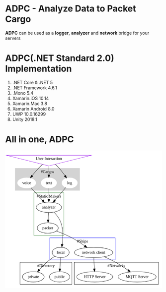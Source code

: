 # ADPC - Analyze Data to Packet Cargo

**ADPC** can be used as a **logger**, **analyzer** and **network** bridge for your servers

# ADPC(.NET Standard 2.0) Implementation
1. .NET Core & .NET 5 
2. .NET Framework 4.6.1
3. .Mono 5.4
4. Xamarin.iOS 10.14
5. Xamarin.Mac 3.8
6. Xamarin Android 8.0
7. UWP 10.0.16299
8. Unity 2018.1

# All in one, ADPC

![](./ADPCdotstructure.png)